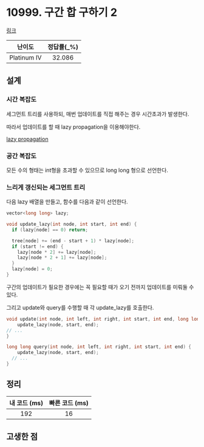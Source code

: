 # 10999. 구간 합 구하기 2

[링크](https://www.acmicpc.net/problem/10999)

|   난이도    | 정답률(\_%) |
| :---------: | :---------: |
| Platinum IV |   32.086    |

## 설계

### 시간 복잡도

세그먼트 트리를 사용하되, 매번 업데이트를 직접 해주는 경우 시간초과가 발생한다.

따라서 업데이트를 할 때 lazy propagation을 이용해야한다.

[lazy propagation](https://www.acmicpc.net/blog/view/26)

### 공간 복잡도

모든 수의 형태는 int형을 초과할 수 있으므로 long long 형으로 선언한다.

### 느리게 갱신되는 세그먼트 트리

다음 lazy 배열을 만들고, 함수를 다음과 같이 선언한다.

```cpp
vector<long long> lazy;

void update_lazy(int node, int start, int end) {
  if (lazy[node] == 0) return;

  tree[node] += (end - start + 1) * lazy[node];
  if (start != end) {
    lazy[node * 2] += lazy[node];
    lazy[node * 2 + 1] += lazy[node];
  }
  lazy[node] = 0;
}
```

구간의 업데이트가 필요한 경우에는 꼭 필요할 때가 오기 전까지 업데이트를 미뤄둘 수 있다.

그리고 update와 query를 수행할 때 각 update_lazy를 호출한다.

```cpp
void update(int node, int left, int right, int start, int end, long long value) {
    update_lazy(node, start, end);
// ...
}

long long query(int node, int left, int right, int start, int end) {
    update_lazy(node, start, end);
  // ...
}
```

## 정리

| 내 코드 (ms) | 빠른 코드 (ms) |
| :----------: | :------------: |
|     192      |       16       |

## 고생한 점
